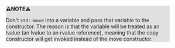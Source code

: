 <div style="margin:2em; background-color: #e0e0e0;">

<strong>⚠️NOTE️️️⚠️</strong>

Don't `std::move` into a variable and pass that variable to the constructor. The reason is that the variable will be treated as an lvalue (an lvalue to an rvalue reference), meaning that the copy constructor will get invoked instead of the move constructor.
</div>

